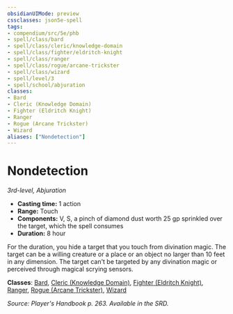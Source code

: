 ```yaml
---
obsidianUIMode: preview
cssclasses: json5e-spell
tags:
- compendium/src/5e/phb
- spell/class/bard
- spell/class/cleric/knowledge-domain
- spell/class/fighter/eldritch-knight
- spell/class/ranger
- spell/class/rogue/arcane-trickster
- spell/class/wizard
- spell/level/3
- spell/school/abjuration
classes:
- Bard
- Cleric (Knowledge Domain)
- Fighter (Eldritch Knight)
- Ranger
- Rogue (Arcane Trickster)
- Wizard
aliases: ["Nondetection"]
---
```

# Nondetection
*3rd-level, Abjuration*  

- **Casting time:** 1 action
- **Range:** Touch
- **Components:** V, S, a pinch of diamond dust worth 25 gp sprinkled over the target, which the spell consumes
- **Duration:** 8 hour

For the duration, you hide a target that you touch from divination magic. The target can be a willing creature or a place or an object no larger than 10 feet in any dimension. The target can't be targeted by any divination magic or perceived through magical scrying sensors.

**Classes**: [Bard](/3-Mechanics/CLI/classes/bard.md), [Cleric (Knowledge Domain)](/3-Mechanics/CLI/classes/cleric-knowledge-domain.md), [Fighter (Eldritch Knight)](/3-Mechanics/CLI/classes/fighter-eldritch-knight.md), [Ranger](/3-Mechanics/CLI/classes/ranger.md), [Rogue (Arcane Trickster)](/3-Mechanics/CLI/classes/rogue-arcane-trickster.md), [Wizard](/3-Mechanics/CLI/classes/wizard.md)

*Source: Player's Handbook p. 263. Available in the SRD.*